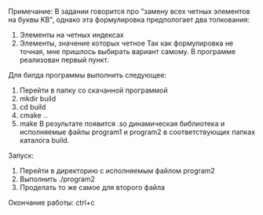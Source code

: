 Примечание: 
В задании говорится про "замену всех четных элементов на буквы KB", однако эта формулировка предпологает два толкования:
1) Элементы на четных индексах
2) Элементы, значение которых четное
Так как формулировка не точная, мне пришлось выбирать вариант самому. В программе реализован первый пункт.

Для билда программы выполнить следующее:
1) Перейти в папку со скачанной программой
2) mkdir build
3) cd build
4) cmake ..
5) make
В результате появится .so динамическая библиотека и исполняемые файлы program1 и program2 в соответствующих папках каталога build.

Запуск:
1) Перейти в директорию с исполняемым файлом program2
2) Выполнить ./program2
4) Проделать то же самое для второго файла

Окончание работы:
ctrl+c

